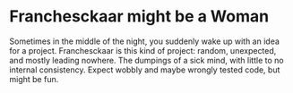 # Franchesckaar might be a Woman

Sometimes in the middle of the night, you suddenly wake up with an idea for a
project. Franchesckaar is this kind of project: random, unexpected, and mostly
leading nowhere. The dumpings of a sick mind, with little to no internal
consistency. Expect wobbly and maybe wrongly tested code, but might be fun.
